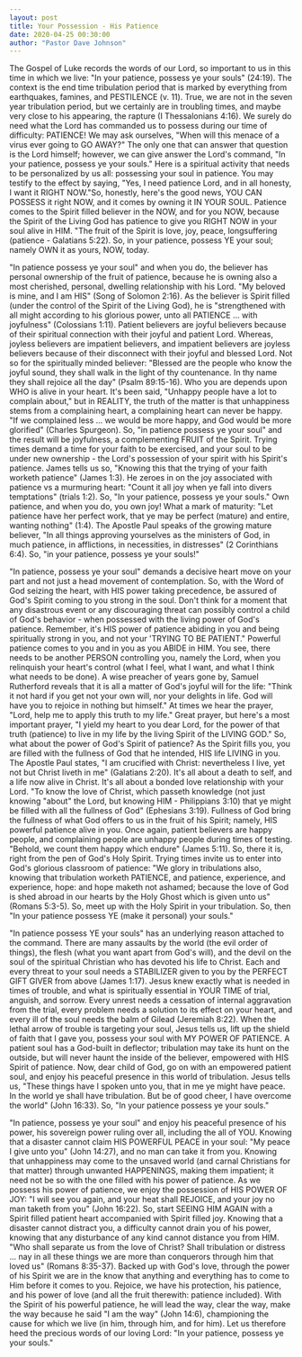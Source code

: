 ```yaml
---
layout: post
title: Your Possession - His Patience 
date: 2020-04-25 00:30:00
author: "Pastor Dave Johnson"
---
```


The Gospel of Luke records the words of our Lord, so important to us in this time in which we live: "In your patience, possess ye your souls" (24:19).  The context is the end time tribulation period that is marked by everything from earthquakes, famines, and PESTILENCE (v. 11).  True, we are not in the seven year tribulation period, but we certainly are in troubling times, and maybe very close to his appearing, the rapture (I Thessalonians 4:16).  We surely do need what the Lord has commanded us to possess during our time of difficulty: PATIENCE!  We may ask ourselves, "When will this menace of a virus ever going to GO AWAY?"  The only one that can answer that question is the Lord himself; however, we can give answer the Lord's command, "In your patience, possess ye your souls."  Here is a spiritual activity that needs to be personalized by us all: possessing your soul in patience.   You may testify to the effect by saying, "Yes, I need patience Lord, and in all honesty, I want it RIGHT NOW."So, honestly, here's the good news, YOU CAN POSSESS it right NOW, and it comes by owning it IN YOUR SOUL.   Patience comes to the Spirit filled believer in the NOW, and for you NOW, because the Spirit of the Living God has patience to give you RIGHT NOW in your soul alive in HIM.  "The fruit of the Spirit is love, joy, peace, longsuffering (patience - Galatians 5:22).  So, in your patience, possess YE your soul; namely OWN it as yours, NOW, today.

"In patience possess ye your soul" and when you do, the believer has personal ownership of the fruit of patience, because he is owning also a most cherished, personal, dwelling relationship with his Lord.  "My beloved is mine, and I am HIS" (Song of Solomon 2:16).   As the believer is Spirit filled (under the control of the Spirit of the Living God), he is "strengthened with all might according to his glorious power, unto all PATIENCE ... with joyfulness" (Colossians 1:11).  Patient believers are joyful believers because of their spiritual connection with their joyful and patient Lord.  Whereas, joyless believers are impatient believers, and impatient believers are joyless believers because of their disconnect with their joyful and blessed Lord.  Not so for the spiritually minded believer: "Blessed are the people who know the joyful sound, they shall walk in the light of thy countenance.  In thy name they shall rejoice all the day" (Psalm 89:15-16).  Who you are depends upon WHO is alive in your heart.  It's been said, "Unhappy people have a lot to complain about," but in  REALITY, the truth of the matter is that unhappiness stems from a complaining heart, a complaining heart can never be happy.  "If we complained less ... we would be more happy, and God would be more glorified" (Charles Spurgeon).   So, "in patience possess ye your soul" and the result will be joyfulness, a complementing FRUIT of the Spirit.  Trying times demand a time for your faith to be exercised, and your soul to be under new ownership - the Lord's possession of your spirit with his Spirit's patience.  James tells us so, "Knowing this that the trying of your faith worketh patience" (James 1:3).  He  zeroes in on the joy associated with patience vs a murmuring heart:  "Count it all joy when ye fall into divers temptations" (trials 1:2).   So, "In your patience, possess ye your souls."   Own patience, and when you do, you own joy!  What a mark of maturity: "Let patience have her perfect work, that ye may be perfect (mature) and entire, wanting nothing" (1:4).  The Apostle Paul speaks of the growing mature believer, "In all things approving yourselves as the ministers of God, in much patience, in afflictions, in necessities, in distresses" (2 Corinthians 6:4).  So, "in your patience, possess ye your souls!"

"In patience, possess ye your soul" demands a decisive heart move on your part and not just a head movement of contemplation.  So, with the Word of God seizing the heart, with HIS power taking precedence, be assured of God's Spirit coming to you strong in the soul.  Don't think for a moment that any disastrous event or any discouraging threat can possibly control a child of God's behavior - when possessed with the living power of God's patience.  Remember, it's HIS power of patience abiding in you and being spiritually strong in you, and not your 'TRYING TO BE PATIENT."  Powerful patience comes to you and in you as you ABIDE in HIM.  You see, there needs to be another PERSON  controlling you, namely the Lord, when you relinquish your heart's control (what I feel, what I want, and what I think what needs to be done).  A wise preacher of years gone by, Samuel Rutherford reveals that it is all a matter of God's joyful will for the life: "Think it not hard if you get not your own will, nor your delights in life.  God will have you to rejoice in nothing but himself."  At times we hear the prayer, "Lord, help me to apply this truth to my life."  Great prayer, but here's a most important prayer, "I yield my heart to you dear Lord, for the power of that truth (patience) to live in my life by the living Spirit of the LIVING GOD."  So, what about the power of God's Spirit of patience?  As the Spirit fills you, you are filled with the fullness of God that he intended, HIS life LIVING in you.  The Apostle Paul states, "I am crucified with Christ: nevertheless I live, yet not but Christ liveth in me" (Galatians 2:20).  It's all about a death to self, and a life now alive in Christ.  It's all about a bonded love relationship with your Lord.  "To know the love of Christ, which passeth knowledge (not just knowing "about" the Lord, but knowing HIM - Philippians 3:10) that ye might be filled with all the fullness of God" (Ephesians 3:19).  Fullness of God bring the fullness of what God offers to us in the fruit of his Spirit; namely, HIS powerful patience alive in you.  Once again, patient believers are happy people, and complaining people are unhappy people during times of testing.  "Behold, we count them happy which endure" (James 5:11).  So, there it is, right from the pen of God's Holy Spirit.  Trying times invite us to enter into God's glorious classroom of patience: "We glory in tribulations also, knowing that tribulation worketh PATIENCE, and patience, experience, and experience, hope: and hope maketh not ashamed; because the love of God is shed abroad in our hearts by the Holy Ghost which is given unto us" (Romans 5:3-5).   So, meet up with the Holy Spirit in your tribulation. So, then "In your patience possess YE (make it personal) your souls."

"In patience possess YE your souls" has an underlying reason attached to the command.  There are many assaults by the world (the evil order of things), the flesh (what you want apart from God's will), and the devil on the soul of the spiritual Christian who has devoted his life to Christ.  Each and every threat to your soul needs a STABILIZER given to you by the PERFECT GIFT GIVER from above (James 1:17).  Jesus knew exactly what is needed in times of trouble, and what is spiritually essential in YOUR TIME of trial, anguish, and sorrow.  Every unrest needs a cessation of internal aggravation from the trial, every problem needs a solution to its effect on your heart, and every ill of the soul needs the balm of Gilead (Jeremiah 8:22).  When the lethal arrow of trouble is targeting your soul, Jesus tells us, lift up the shield of faith that I gave you, possess your soul with MY POWER OF PATIENCE.  A patient soul has a God-built in deflector; tribulation may take its hunt on the outside, but will never haunt the inside of the believer, empowered with HIS Spirit of patience.  Now, dear child of God, go on with an empowered patient soul, and enjoy his peaceful presence in this world of tribulation.  Jesus tells us, "These things have I spoken unto you, that in me ye might have peace.  In the world ye shall have tribulation.  But be of good cheer, I have overcome the world" (John 16:33).  So, "In your patience possess ye your souls."

"In patience, possess ye your soul" and enjoy his peaceful presence of his power, his sovereign power ruling over all, including the all of YOU.  Knowing that a disaster cannot claim HIS POWERFUL PEACE in your soul:  "My peace I give unto you" (John 14:27), and no man can take it from you.  Knowing that unhappiness may come to the unsaved world (and carnal Christians for that matter) through unwanted HAPPENINGS, making them impatient; it need  not be so with the one filled with his power of patience.  As we possess his power of patience, we enjoy the possession of HIS POWER OF JOY: "I will see you again, and your heat shall REJOICE, and your joy no man taketh from you" (John 16:22).  So, start SEEING HIM AGAIN with a Spirit filled patient heart accompanied with Spirit filled joy.   Knowing that a disaster cannot distract you, a difficulty cannot drain you of his power, knowing that any disturbance of any kind cannot distance you from HIM.  "Who shall separate us from the love of Christ? Shall tribulation or distress ... nay in all these things we are more than conquerors through him that loved us" (Romans 8:35-37).  Backed up with God's love, through the power of his Spirit we are in the know that anything and everything has to come to Him before it comes to you.  Rejoice, we have his protection, his patience, and his power of love (and all the fruit therewith: patience included).  With the Spirit of his powerful patience, he will lead the way, clear the way, make the way because he said "I am the way" (John 14:6), championing the cause for which we live (in him, through him, and for him).  Let us therefore heed the precious words of our loving Lord:  "In your patience, possess ye your souls."  